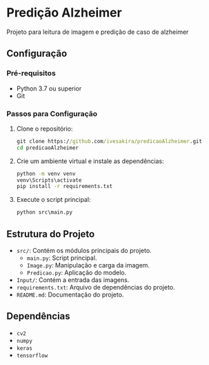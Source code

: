 # Predição Alzheimer

Projeto para leitura de imagem e predição de caso de alzheimer

## Configuração

### Pré-requisitos

- Python 3.7 ou superior
- Git

### Passos para Configuração

1. Clone o repositório:

   ```cmd
   git clone https://github.com/ivesakira/predicaoAlzheimer.git
   cd predicaoAlzheimer
   ```
2. Crie um ambiente virtual e instale as dependências:

   ```cmd
   python -m venv venv
   venv\Scripts\activate
   pip install -r requirements.txt
   ```
3. Execute o script principal:

   ```cmd
   python src\main.py
   ```

## Estrutura do Projeto

- `src/`: Contém os módulos principais do projeto.
  - `main.py`: Script principal.
  - `Image.py`: Manipulação e carga da imagem.
  - `Predicao.py`: Aplicação do modelo.
- `Input/`: Contém a entrada das imagens.
- `requirements.txt`: Arquivo de dependências do projeto.
- `README.md`: Documentação do projeto.

## Dependências

- `cv2`
- `numpy`
- `keras`
- `tensorflow`
